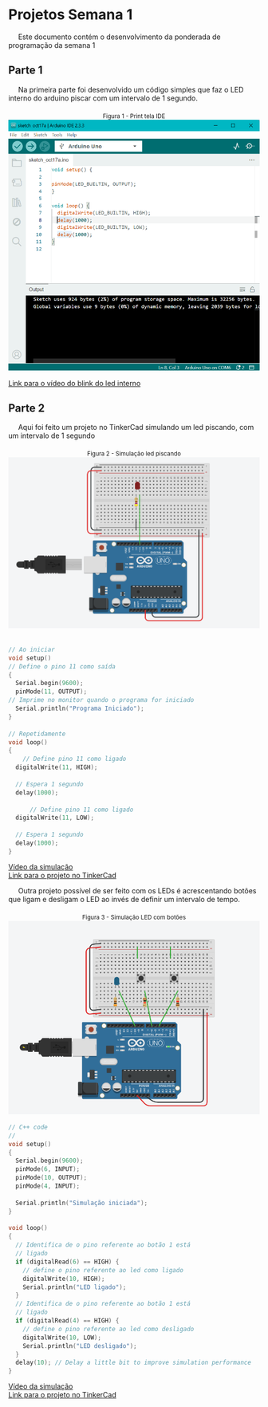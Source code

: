 # Projetos Semana 1

&nbsp;&nbsp;&nbsp;&nbsp; Este documento contém o desenvolvimento da ponderada de programação da semana 1

## Parte 1

&nbsp;&nbsp;&nbsp;&nbsp; Na primeira parte foi desenvolvido um código simples que faz o LED interno do arduino piscar com um intervalo de 1 segundo. 

<div align="center">
<sub>Figura 1  - Print tela IDE</sub><br>
<img src="../assets\IDE.png" ><br>
</div> 


<a href="https://youtube.com/shorts/1WNCsCsr1dY?feature=share">Link para o vídeo do blink do led interno</a>


## Parte 2

&nbsp;&nbsp;&nbsp;&nbsp; Aqui foi feito um projeto no TinkerCad simulando um led piscando, com um intervalo de 1 segundo

<div align="center">
<sub>Figura 2  - Simulação led piscando</sub><br>
<img src="../assets\pisca.png" ><br>

</div> 


```C++

// Ao iniciar
void setup()
// Define o pino 11 como saída 
{
  Serial.begin(9600);
  pinMode(11, OUTPUT);
// Imprime no monitor quando o programa for iniciado 
  Serial.println("Programa Iniciado");
}

// Repetidamente
void loop()
{
    // Define pino 11 como ligado 
  digitalWrite(11, HIGH);

  // Espera 1 segundo
  delay(1000); 

      // Define pino 11 como ligado 
  digitalWrite(11, LOW);

  // Espera 1 segundo
  delay(1000); 
}
```
<a href="https://youtu.be/fM4kdf4syhs">Vídeo da simulação </a>
<br>
<a href="https://www.tinkercad.com/things/7Ge97w5kWzF-ponderada-parte-2?sharecode=iHVR15diIn0h1u7lKwF7c9fqbH3hp_yLc0vSboJr4-c">Link para o projeto no TinkerCad </a>


&nbsp;&nbsp;&nbsp;&nbsp; Outra projeto possível de ser feito com os LEDs é acrescentando botões que ligam e desligam o LED ao invés de definir um intervalo de tempo. 

<div align="center">
<sub>Figura 3  - Simulação LED com botões</sub><br>
<img src="../assets\botoes.png" ><br>

</div> 

``` C++ 
// C++ code
//
void setup()
{
  Serial.begin(9600);
  pinMode(6, INPUT);
  pinMode(10, OUTPUT);
  pinMode(4, INPUT);

  Serial.println("Simulação iniciada");
}

void loop()
{
  // Identifica de o pino referente ao botão 1 está
  // ligado
  if (digitalRead(6) == HIGH) {
    // define o pino referente ao led como ligado
    digitalWrite(10, HIGH);
    Serial.println("LED ligado");
  }
  // Identifica de o pino referente ao botão 1 está
  // ligado
  if (digitalRead(4) == HIGH) {
    // define o pino referente ao led como desligado
    digitalWrite(10, LOW);
    Serial.println("LED desligado");
  }
  delay(10); // Delay a little bit to improve simulation performance
}
```
<a href="https://youtu.be/39vT_naBkj0">Vídeo da simulação </a>
<br>
<a href="https://www.tinkercad.com/things/aMKQMzu6MDV-ponderada-alternativa?sharecode=rWWBG4-_az2ub7VGHxAao8g2Q6wW88E5uPikZpOTKQ8">Link para o projeto no TinkerCad </a>
